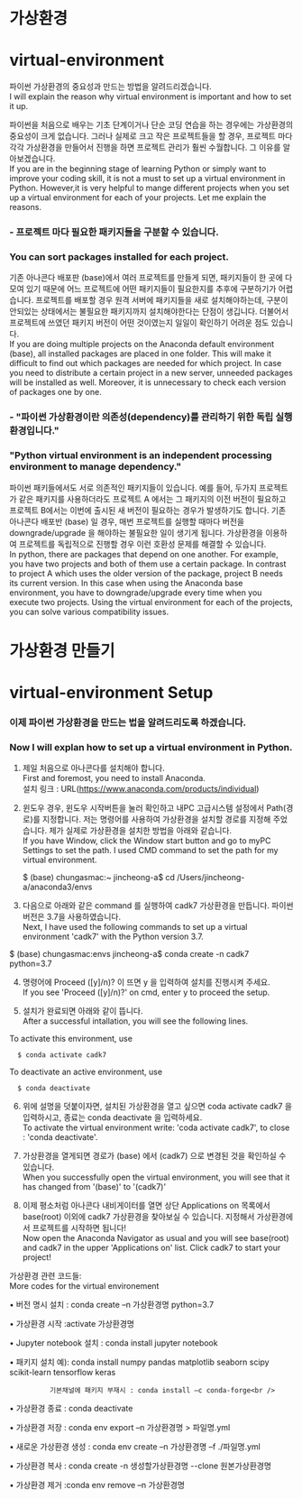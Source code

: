 # 가상환경 
# virtual-environment

파이썬 가상환경의 중요성과 만드는 방법을 알려드리겠습니다.<br />
I will explain the reason why virtual environment is important and how to set it up. 




파이썬을 처음으로 배우는 기초 단계이거나 단순 코딩 연습을 하는 경우에는 가상환경의 중요성이 크게 없습니다. 그러나 실제로 크고 작은 프로젝트들을 할 경우, 프로젝트 마다 각각 가상환경을 만들어서 진행을 하면 프로젝트 관리가 훨씬 수월합니다. 그 이유를 알아보겠습니다.<br />
If you are in the beginning stage of learning Python or simply want to improve your coding skill, it is not a must to set up a virtual environment in Python. However,it is very helpful to mange different projects when you set up a virtual environment for each of your projects. Let me explain the reasons.



### - 프로젝트 마다 필요한 패키지들을 구분할 수 있습니다. 
###   You can sort packages installed for each project. 

 기존 아나콘다 배포판 (base)에서 여러 프로젝트를 만들게 되면, 패키지들이 한 곳에 다 모여 있기 때문에 어느 프로젝트에 어떤 패키지들이 필요한지를 추후에 구분하기가 어렵습니다. 
 프로젝트를 배포할 경우 원격 서버에 패키지들을 새로 설치해야하는데, 구분이 안되있는 상태에서는 불필요한 패키지까지 설치해야한다는 단점이 생깁니다. 
 더불어서 프로젝트에 쓰였던 패키지 버전이 어떤 것이였는지 일일이 확인하기 어려운 점도 있습니다.<br />
If you are doing multiple projects on the Anaconda default environment (base), all installed packages are placed in one folder. This will make it difficult to find out which packages are needed for which project. In case you need to distribute a certain project in a new server, unneeded packages will be installed as well. Moreover, it is unnecessary to check each version of packages one by one. 
 
 
 
 
### - "파이썬 가상환경이란 의존성(dependency)를 관리하기 위한 독립 실행환경입니다." <br />
###   "Python virtual environment is an independent processing environment to manage dependency." 

 파이썬 패키들에서도 서로 의존적인 패키지들이 있습니다. 
 예를 들어, 두가지 프로젝트가 같은 패키지를 사용하더라도 프로젝트 A 에서는 그 패키지의 이전 버전이 필요하고 프로젝트 B에서는 이번에 출시된 새 버전이 필요하는 경우가 발생하기도 합니다.
 기존 아나콘다 배포반 (base) 일 경우, 매번 프로젝트를 실행할 때마다 버전을 downgrade/upgrade 을 해야하는 불필요한 일이 생기게 됩니다. 
 가상환경을 이용하여 프로젝트를 독립적으로 진행할 경우 이런 호환성 문제를 해결할 수 있습니다.<br />
 In python, there are packages that depend on one another. For example, you have two projects and both of them use a certain package. In contrast to project A which uses the older version of the package, project B needs its current version. In this case when using the Anaconda base environment, you have to downgrade/upgrade every time when you execute two projects. Using the virtual environment for each of the projects, you can solve various compatibility issues. <br />
 
	
	

	
# 가상환경 만들기<br />
# virtual-environment Setup <br />
### 이제 파이썬 가상환경을 만드는 법을 알려드리도록 하겠습니다.<br />
### Now I will explan how to set up a virtual environment in Python. 




1. 제일 처음으로 아나콘다를 설치해야 합니다.<br />
   First and foremost, you need to install Anaconda.<br />
   설치 링크 : URL(https://www.anaconda.com/products/individual) <br />
  
		
		
		
2. 윈도우 경우, 윈도우 시작버튼을 눌러 확인하고 내PC 고급시스템 설정에서 Path(경로)를 지정합니다. 저는 명령어를 사용하여 가상환경을 설치할 경로를 지정해 주었습니다. 
   제가 실제로 가상환경을 설치한 방법을 아래와 같습니다. <br />
   If you have Window, click the Window start button and go to myPC Settings to set the path. I used CMD command to set the path for my virtual
   environment. <br />
 
 
   $ (base) chungasmac:~ jincheong-a$ cd /Users/jincheong-a/anaconda3/envs
   
			
   
3.  다음으로 아래와 같은 command 를 실행하여 cadk7 가상환경을 만듭니다. 파이썬 버전은 3.7을 사용하였습니다.<br />
    Next, I have used the following commands to set up a virtual environment 'cadk7' with the Python version 3.7.<br />

   $ (base) chungasmac:envs jincheong-a$ conda create -n cadk7 python=3.7
   
			
			
			
4.  명령어에 Proceed ([y]/n)? 이 뜨면 y 을 입력하여 설치를 진행시켜 주세요.<br />
    If you see 'Proceed ([y]/n)?' on cmd, enter y to proceed the setup.<br />
    
    
				
				
5.  설치가 완료되면 아래와 같이 뜹니다.<br />
    After a successful intallation, you will see the following lines. <br />

  To activate this environment, use  
 
      $ conda activate cadk7
 
  To deactivate an active environment, use
 
      $ conda deactivate
				
				
				
6. 위에 설명을 덧붙이자면, 설치된 가상환경을 열고 싶으면 coda activate cadk7 을 입력하시고, 종료는 conda deactivate 을 입력하세요.<br />
   To activate the virtual environment write: 'coda activate cadk7', to close :  'conda deactivate'.<br />




7. 가상환경을 열게되면 경로가 (base) 에서 (cadk7) 으로 변경된 것을 확인하실 수 있습니다. <br />
   When you successfully open the virtual environment, you will see that it has changed from '(base)' to '(cadk7)'<br />




8. 이제 평소처럼 아나콘다 내비게이터를 열면 상단 Applications on 목록에서 base(root) 이외에 cadk7 가상환경을 찾아보실 수 있습니다. 지정해서 가상환경에서 프로젝트를 시작하면 됩니다!<br />
   Now open the Anaconda Navigator as usual and you will see base(root) and cadk7 in the upper 'Applications on' list. Click cadk7 to start your project!<br />





가상환경 관련 코드들:<br />
More codes for the virtual environement<br />

• 버전 명시 설치 : conda create –n 가상환경명 python=3.7<br />

• 가상환경 시작 :activate 가상환경명<br />

• Jupyter notebook 설치 : conda install jupyter notebook<br />

• 패키지 설치 예): conda install numpy pandas matplotlib seaborn scipy scikit-learn tensorflow keras<br />

              기본채널에 패키지 부재시 : conda install –c conda-forge<br />
	   
• 가상환경 종료 : conda deactivate<br />

• 가상환경 저장 : conda env export –n 가상환경명 > 파일명.yml<br />

• 새로운 가상환경 생성 : conda env create –n 가상환경명 –f ./파일명.yml<br />

• 가상환경 복사 : conda create -n 생성할가상환경명 --clone 원본가상환경명<br />

• 가상환경 제거 :conda env remove –n 가상환경명<br />

